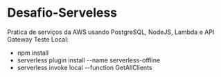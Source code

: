 # Desafio-Serveless
Pratica de serviços da AWS usando PostgreSQL, NodeJS, Lambda e API Gateway
Teste Local:
* npm install
* serverless plugin install --name serverless-offline
* serverless invoke local --function GetAllClients

